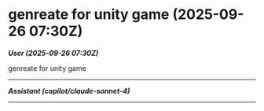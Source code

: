 <!-- Generated by SpecStory -->

<!-- vscode Session 7b491a75-8d02-4268-8d57-896cc0f39013 (2025-09-26 07:30Z) -->

# genreate for unity game (2025-09-26 07:30Z)

_**User (2025-09-26 07:30Z)**_

genreate for unity game

---

_**Assistant (copilot/claude-sonnet-4)**_



---

